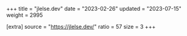 +++
title = "jlelse.dev"
date = "2023-02-26"
updated = "2023-07-15"
weight = 2995

[extra]
source = "https://jlelse.dev/"
ratio = 57
size = 3
+++
